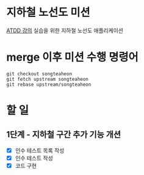 # 지하철 노선도 미션
[ATDD 강의](https://edu.nextstep.camp/c/R89PYi5H) 실습을 위한 지하철 노선도 애플리케이션


# merge 이후 미션 수행 명령어
```
git checkout songteaheon  
git fetch upstream songteaheon  
git rebase upstream/songteaheon
```  


# 할 일
## 1단계 - 지하철 구간 추가 기능 개션
- [X] 인수 테스트 목록 작성
- [X] 인수 테스트 작성
- [X] 코드 구현